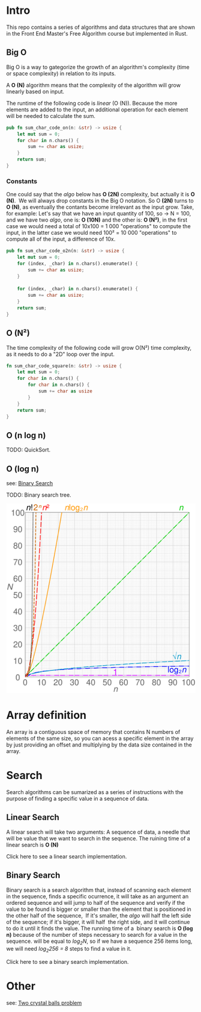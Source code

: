 # Intro

This repo contains a series of algorithms and data structures that are shown in the Front End Master's 
Free Algorithm course but implemented in Rust.

## Big O

Big O is a way to gategorize the growth of an algorithm's complexity (time or space complexity)
in relation to its inputs.

A **O (N)** algorithm means that the complexity of the algorithm will grow linearly based on input.

The runtime of the following code is *linear* (O (N)). Because the more elements are added to the input, 
an additional operation for each element will be needed to calculate the sum.


```rust
pub fn sum_char_code_on(n: &str) -> usize {
    let mut sum = 0;
    for char in n.chars() {
        sum += char as usize;
    }
    return sum;
}
```

### Constants

One could say that the *algo* below has **O (2N)** complexity, but actually it is **O (N)**. 
We will always drop constants in the Big O notation. So O **(~~2~~N)** turns to **O (N)**, 
as eventually the contants become irrelevant as the input grow. 
Take, for example: Let's say that we have an input quantity of 100, so -> N = 100, 
and we have two *algo*, one is: **O (10N)** and the other is: **O (N²)**, in the first case we would 
need a total of 10x100 = 1 000 "operations" to compute the input, in the latter case we would 
need 100² = 10 000 "operations" to compute all of the input, a difference of 10x.

```rust
pub fn sum_char_code_o2n(n: &str) -> usize {
    let mut sum = 0;
    for (index, _char) in n.chars().enumerate() {
        sum += char as usize;
    }

    for (index, _char) in n.chars().enumerate() {
        sum += char as usize;
    }
    return sum;
}
```

## O (N²)

The time complexity of the following code will grow O(N²) time complexity, as it needs
to do a "2D" loop over the input.

```rust
fn sum_char_code_square(n: &str) -> usize {
    let mut sum = 0;
    for char in n.chars() {
        for char in n.chars() {
            sum += char as usize
        }
    }
    return sum;
}
```

## O (n log n)

TODO: QuickSort.

## O (log n)

see: [Binary Search](#binary-search)

TODO: Binary search tree.

![Big-O Complexity.](/images/Comparison_computational_complexity.svg)

# Array definition

An array is a contiguous space of memory that contains N numbers of elements of the same size, 
so you can acess a specific element in the array by just providing an offset and multiplying by the data 
size contained in the array.

# Search

Search algorithms can be sumarized as a series of instructions with the purpose of finding a specific value in
a sequence of data.

## Linear Search

A linear search will take two arguments: A sequence of data, a needle that will be value that we want to search in 
the sequence. The ruining time of a linear search is **O (N)**

Click here[]() to see a linear search implementation.

## Binary Search

Binary search is a search algorithm that, instead of scanning each element in the sequence, finds a specific
ocurrence, it will take as an argument an ordered sequence and will jump to half of the sequence and verify if the value
to be found is bigger or smaller than the element that is positioned in the other half of the sequence, 
If it's smaller, the *algo* will half the left side of the sequence; if it's bigger, it will half 
the right side, and it will continue to do it until it finds the value. The running time of a 
binary search is **O (log n)** because of the number of steps necessary to search for a value in the sequence.
will be equal to *log<sub>2</sub>N*, so if we have a sequence 256 items long, we will need
*log<sub>2</sub>256 = 8* steps to find a value in it.

Click here[]() to see a binary search implementation.

# Other 
see: [Two crystal balls problem]()
